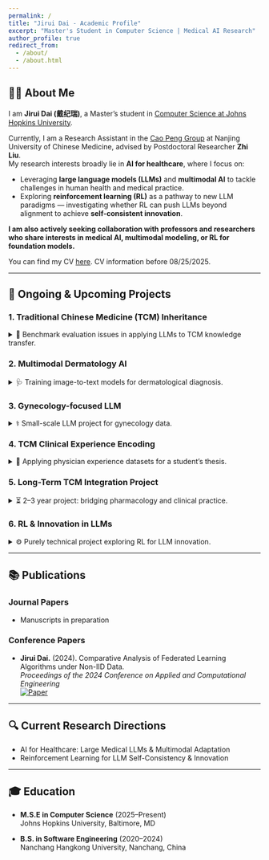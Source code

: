 ```yaml
---
permalink: /
title: "Jirui Dai - Academic Profile"
excerpt: "Master's Student in Computer Science | Medical AI Research"
author_profile: true
redirect_from: 
  - /about/
  - /about.html
---
```


## 👨‍🔬 About Me

I am **Jirui Dai (戴纪瑞)**, a Master’s student in [Computer Science at Johns Hopkins University](https://www.cs.jhu.edu/).  

Currently, I am a Research Assistant in the [Cao Peng Group](https://yxy.njucm.edu.cn/2022/1026/c5740a108197/page.htm) at Nanjing University of Chinese Medicine, advised by Postdoctoral Researcher **Zhi Liu**.  
My research interests broadly lie in **AI for healthcare**, where I focus on:
* Leveraging **large language models (LLMs)** and **multimodal AI** to tackle challenges in human health and medical practice.  
* Exploring **reinforcement learning (RL)** as a pathway to new LLM paradigms — investigating whether RL can push LLMs beyond alignment to achieve **self-consistent innovation**.  

**I am also actively seeking collaboration with professors and researchers who share interests in medical AI, multimodal modeling, or RL for foundation models.** 

You can find my CV [here](assets/CV-Jirui_DAI.pdf). CV information before 08/25/2025. 

---

## 🧪 Ongoing & Upcoming Projects

### 1. Traditional Chinese Medicine (TCM) Inheritance  
<details>
<summary>🔎 Benchmark evaluation issues in applying LLMs to TCM knowledge transfer.</summary>
Currently focusing on benchmarking and evaluation challenges in adapting LLMs to traditional Chinese medicine knowledge inheritance and clinical adaptation.
</details>

### 2. Multimodal Dermatology AI  
<details>
<summary>🩺 Training image-to-text models for dermatological diagnosis.</summary>
Working on multimodal pipelines for skin disease recognition, currently focusing on image-to-text model training, with weekly progress updates in group meetings.
</details>

### 3. Gynecology-focused LLM  
<details>
<summary>⚕️ Small-scale LLM project for gynecology data.</summary>
Collecting gynecology-specific data. The project is designed as a lightweight adaptation, following methods from the TCM inheritance project.
</details>

### 4. TCM Clinical Experience Encoding  
<details>
<summary>📖 Applying physician experience datasets for a student’s thesis.</summary>
Providing the conceptual framework and guidance for a graduation project based on encoded physician work experience. Data is ready, project not yet started.
</details>

### 5. Long-Term TCM Integration Project  
<details>
<summary>⏳ 2–3 year project: bridging pharmacology and clinical practice.</summary>
A large-scale, multi-year effort to connect TCM pharmacology with clinical applications using LLMs. Currently in the data collection phase.
</details>

### 6. RL & Innovation in LLMs  
<details>
<summary>⚙️ Purely technical project exploring RL for LLM innovation.</summary>
  
Developing a data-agnostic methodology to test whether RL can enable LLMs to learn *new skills* by composing atomic operations, moving beyond human preference alignment.  
</details>



---

 ## 📚 Publications

### Journal Papers
* Manuscripts in preparation

### Conference Papers
* **Jirui Dai.** (2024). Comparative Analysis of Federated Learning Algorithms under Non-IID Data.  
  *Proceedings of the 2024 Conference on Applied and Computational Engineering*  
  [![Paper](https://img.shields.io/badge/PDF-Paper-9cf?style=flat-square)](https://www.researchgate.net/publication/382753798_Comparative_analysis_of_federated_learning_algorithms_under_non-IID_data) 

---

## 🔍 Current Research Directions
* AI for Healthcare: Large Medical LLMs & Multimodal Adaptation  
* Reinforcement Learning for LLM Self-Consistency & Innovation 

---

## 🎓 Education
* **M.S.E in Computer Science** (2025–Present)  
  Johns Hopkins University, Baltimore, MD  

* **B.S. in Software Engineering** (2020–2024)  
  Nanchang Hangkong University, Nanchang, China
